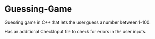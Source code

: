 # Guessing-Game
Guessing game in C++ that lets the user guess a number between 1-100.

Has an additional CheckInput file to check for errors in the user inputs.
